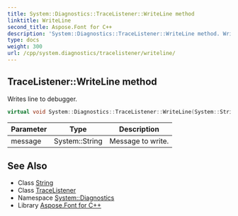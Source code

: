 ```yaml
---
title: System::Diagnostics::TraceListener::WriteLine method
linktitle: WriteLine
second_title: Aspose.Font for C++
description: 'System::Diagnostics::TraceListener::WriteLine method. Writes line to debugger in C++.'
type: docs
weight: 300
url: /cpp/system.diagnostics/tracelistener/writeline/
---
```

## TraceListener::WriteLine method


Writes line to debugger.

```cpp
virtual void System::Diagnostics::TraceListener::WriteLine(System::String message)
```


| Parameter | Type | Description |
| --- | --- | --- |
| message | System::String | Message to write. |

## See Also

* Class [String](../../../system/string/)
* Class [TraceListener](../)
* Namespace [System::Diagnostics](../../)
* Library [Aspose.Font for C++](../../../)
